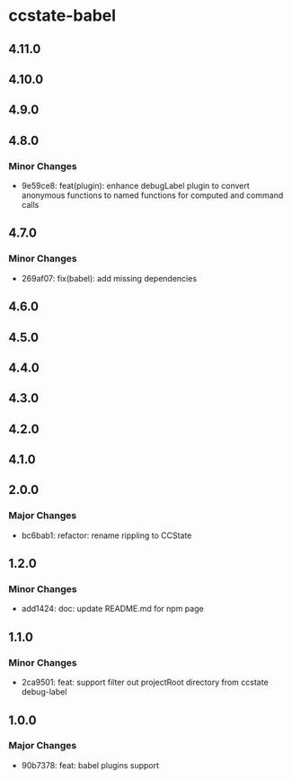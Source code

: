 # ccstate-babel

## 4.11.0

## 4.10.0

## 4.9.0

## 4.8.0

### Minor Changes

- 9e59ce8: feat(plugin): enhance debugLabel plugin to convert anonymous functions to named functions for computed and command calls

## 4.7.0

### Minor Changes

- 269af07: fix(babel): add missing dependencies

## 4.6.0

## 4.5.0

## 4.4.0

## 4.3.0

## 4.2.0

## 4.1.0

## 2.0.0

### Major Changes

- bc6bab1: refactor: rename rippling to CCState

## 1.2.0

### Minor Changes

- add1424: doc: update README.md for npm page

## 1.1.0

### Minor Changes

- 2ca9501: feat: support filter out projectRoot directory from ccstate debug-label

## 1.0.0

### Major Changes

- 90b7378: feat: babel plugins support
